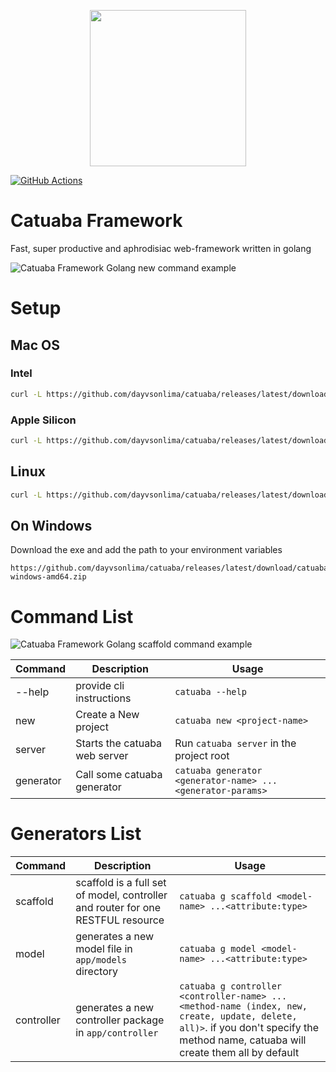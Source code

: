 <p align="center"><img src="catuaba-mascote.png" width="250"></p>

[![GitHub Actions](https://img.shields.io/endpoint.svg?url=https%3A%2F%2Factions-badge.atrox.dev%2Fdayvsonlima%2Fcatuaba%2Fbadge&label=build&logo=none)](https://actions-badge.atrox.dev/dayvsonlima/catuaba/goto)

# Catuaba Framework

Fast, super productive and aphrodisiac web-framework written in golang

![Catuaba Framework Golang new command example](catuaba-new-command.gif)


# Setup

## Mac OS

### Intel
```bash
curl -L https://github.com/dayvsonlima/catuaba/releases/latest/download/catuaba-darwin-arm64.tar.gz | tar xz && sudo mv catuaba /usr/local/bin/
```

### Apple Silicon
```bash
curl -L https://github.com/dayvsonlima/catuaba/releases/latest/download/catuaba-darwin-arm64.tar.gz | tar xz && sudo mv catuaba /usr/local/bin/
```

## Linux

```bash
curl -L https://github.com/dayvsonlima/catuaba/releases/latest/download/catuaba-linux-amd64.tar.gz | tar xz && sudo mv catuaba /usr/local/bin/
```

## On Windows

Download the exe and add the path to your environment variables
```
https://github.com/dayvsonlima/catuaba/releases/latest/download/catuaba-windows-amd64.zip

```

# Command List
![Catuaba Framework Golang scaffold command example](catuaba-scaffold-command-example.gif)

| Command | Description | Usage |
| --- | --- | --- |
|--help| provide cli instructions | `catuaba --help`
|new | Create a New project | `catuaba new <project-name>`
|server| Starts the catuaba web server | Run `catuaba server` in the project root
|generator| Call some catuaba generator | `catuaba generator <generator-name> ...<generator-params>`

# Generators List
| Command | Description | Usage |
| --- | --- | --- |
|scaffold| scaffold is a full set of model, controller and router for one RESTFUL resource | `catuaba g scaffold <model-name> ...<attribute:type>`
|model| generates a new model file in `app/models` directory | `catuaba g model <model-name> ...<attribute:type>`
|controller| generates a new controller package in `app/controller` | `catuaba g controller <controller-name> ...<method-name (index, new, create, update, delete, all)>`. if you don't specify the method name, catuaba will create them all by default



